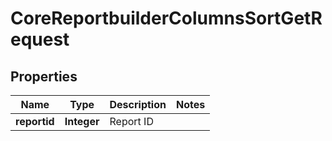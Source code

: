 

# CoreReportbuilderColumnsSortGetRequest


## Properties

| Name | Type | Description | Notes |
|------------ | ------------- | ------------- | -------------|
|**reportid** | **Integer** | Report ID |  |



